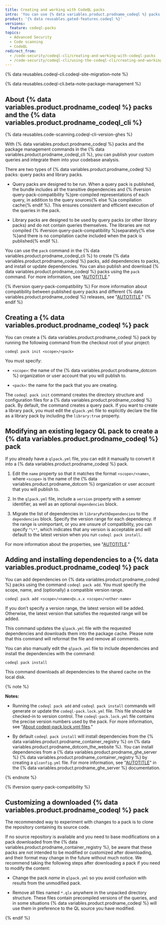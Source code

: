 ```yaml
---
title: Creating and working with CodeQL packs
intro: 'You can use {% data variables.product.prodname_codeql %} packs to create, share, depend on, and run {% data variables.product.prodname_codeql %} queries and libraries.'
product: '{% data reusables.gated-features.codeql %}'
versions:
  feature: codeql-packs
topics:
  - Advanced Security
  - Code scanning
  - CodeQL
redirect_from:
  - /code-security/codeql-cli/creating-and-working-with-codeql-packs
  - /code-security/codeql-cli/using-the-codeql-cli/creating-and-working-with-codeql-packs
---
```


{% data reusables.codeql-cli.codeql-site-migration-note %}

{% data reusables.codeql-cli.beta-note-package-management %}

## About {% data variables.product.prodname_codeql %} packs and the {% data variables.product.prodname_codeql_cli %}

{% data reusables.code-scanning.codeql-cli-version-ghes %}

With {% data variables.product.prodname_codeql %} packs and the package management commands in the {% data variables.product.prodname_codeql_cli %}, you can publish your custom queries and integrate them into your codebase analysis.

There are two types of {% data variables.product.prodname_codeql %} packs: query packs and library packs.

- Query packs are designed to be run. When a query pack is published, the bundle includes all the transitive dependencies and {% ifversion query-pack-compatibility %}pre-compiled representations of each query, in addition to the query sources{% else %}a compilation cache{% endif %}. This ensures consistent and efficient execution of the queries in the pack.
  
- Library packs are designed to be used by query packs (or other library packs) and do not contain queries themselves. The libraries are not compiled {% ifversion query-pack-compatibility %}separately{% else %}and there is no compilation cache included when the pack is published{% endif %}.

You can use the `pack` command in the {% data variables.product.prodname_codeql_cli %} to create {% data variables.product.prodname_codeql %} packs, add dependencies to packs, and install or update dependencies. You can also publish and download {% data variables.product.prodname_codeql %} packs using the `pack` command. For more information, see "[AUTOTITLE](/code-security/codeql-cli/using-the-advanced-functionality-of-the-codeql-cli/publishing-and-using-codeql-packs)."

{% ifversion query-pack-compatibility %}
For more information about compatibility between published query packs and different {% data variables.product.prodname_codeql %} releases, see "[AUTOTITLE](/code-security/codeql-cli/using-the-advanced-functionality-of-the-codeql-cli/publishing-and-using-codeql-packs#about-codeql-pack-compatibility)."
{% endif %}

## Creating a {% data variables.product.prodname_codeql %} pack

You can create a {% data variables.product.prodname_codeql %} pack by running the following command from the checkout root of your project:

```shell
codeql pack init <scope>/<pack>
```

You must specify:

- `<scope>`: the name of the {% data variables.product.prodname_dotcom %} organization or user account that you will publish to.

- `<pack>`: the name for the pack that you are creating.

The `codeql pack init` command creates the directory structure and configuration files for a {% data variables.product.prodname_codeql %} pack. By default, the command creates a query pack. If you want to create a library pack, you must edit the `qlpack.yml` file to explicitly declare the file as a library pack by including the `library:true` property.

## Modifying an existing legacy QL pack to create a {% data variables.product.prodname_codeql %} pack

If you already have a `qlpack.yml` file, you can edit it manually to convert it into a {% data variables.product.prodname_codeql %} pack.

1. Edit the `name` property so that it matches the format `<scope>/<name>`, where `<scope>` is the name of the {% data variables.product.prodname_dotcom %} organization or user account that you will publish to.

1. In the `qlpack.yml` file, include a `version` property with a semver identifier, as well as an optional `dependencies` block.

1. Migrate the list of dependencies in `libraryPathDependencies` to the `dependencies` block. Specify the version range for each dependency. If the range is unimportant, or you are unsure of compatibility, you can specify `"\*"`, which indicates that any version is acceptable and will default to the latest version when you run `codeql pack install`.

For more information about the properties, see "[AUTOTITLE](/code-security/codeql-cli/getting-started-with-the-codeql-cli/customizing-analysis-with-codeql-packs)."

## Adding and installing dependencies to a {% data variables.product.prodname_codeql %} pack

You can add dependencies on {% data variables.product.prodname_codeql %} packs using the command `codeql pack add`. You must specify the scope, name, and (optionally) a compatible version range.

```shell
codeql pack add <scope>/<name>@x.x.x <scope>/<other-name>
```

If you don’t specify a version range, the latest version will be added. Otherwise, the latest version that satisfies the requested range will be added.

This command updates the `qlpack.yml` file with the requested dependencies and downloads them into the package cache. Please note that this command will reformat the file and remove all comments.

You can also manually edit the `qlpack.yml` file to include dependencies and install the dependencies with the command:

```shell
codeql pack install
```

This command downloads all dependencies to the shared cache on the local disk.

{% note %}

**Notes:**

- Running the `codeql pack add` and `codeql pack install` commands will generate or update the `codeql-pack.lock.yml` file. This file should be checked-in to version control. The `codeql-pack.lock.yml` file contains the precise version numbers used by the pack. For more information, see "[About codeql-pack.lock.yml files](/code-security/codeql-cli/getting-started-with-the-codeql-cli/customizing-analysis-with-codeql-packs##about-codeql-packlockyml-files)."

- By default `codeql pack install` will install dependencies from the {% data variables.product.prodname_container_registry %} on {% data variables.product.prodname_dotcom_the_website %}. You can install dependencies from a {% data variables.product.prodname_ghe_server %} {% data variables.product.prodname_container_registry %} by creating a `qlconfig.yml` file. For more information, see "[AUTOTITLE](/enterprise-server@latest/code-security/codeql-cli/using-the-advanced-functionality-of-the-codeql-cli/publishing-and-using-codeql-packs)" in the {% data variables.product.prodname_ghe_server %} documentation.

{% endnote %}

{% ifversion query-pack-compatibility %}

## Customizing a downloaded {% data variables.product.prodname_codeql %} pack

The recommended way to experiment with changes to a pack is to clone the repository containing its source code.

If no source repository is available and you need to base modifications on a pack downloaded from the {% data variables.product.prodname_container_registry %}, be aware that these packs are not intended to be modified or customized after downloading, and their format may change in the future without much notice.  We recommend taking the following steps after downloading a pack if you need to modify the content:

- Change the pack _name_ in `qlpack.yml` so you avoid confusion with results from the unmodified pack.

- Remove all files named `*.qlx` anywhere in the unpacked directory structure. These files contain precompiled versions of the queries, and in some situations {% data variables.product.prodname_codeql %} will use them in preference to the QL source you have modified.

{% endif %}
